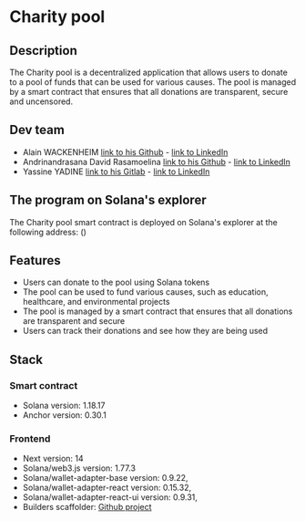 # Charity pool

## Description

The Charity pool is a decentralized application that allows users to donate to a pool of funds that can be used for various causes. The pool is managed by a smart contract that ensures that all donations are transparent, secure and uncensored.

## Dev team

- Alain WACKENHEIM [link to his Github]() - [link to LinkedIn]()
- Andrinandrasana David Rasamoelina [link to his Github]() - [link to LinkedIn]()
- Yassine YADINE [link to his Gitlab](https://gitlab.com/yassine-yadine) - [link to LinkedIn](https://www.linkedin.com/in/yassine-yadine-6b841784/)

## The program on Solana's explorer

The Charity pool smart contract is deployed on Solana's explorer at the following address: ()

## Features

- Users can donate to the pool using Solana tokens
- The pool can be used to fund various causes, such as education, healthcare, and environmental projects
- The pool is managed by a smart contract that ensures that all donations are transparent and secure
- Users can track their donations and see how they are being used   

## Stack

### Smart contract

- Solana version: 1.18.17
- Anchor version: 0.30.1

### Frontend

- Next version: 14
- Solana/web3.js version: 1.77.3
- Solana/wallet-adapter-base version: 0.9.22,
- Solana/wallet-adapter-react version: 0.15.32,
- Solana/wallet-adapter-react-ui version: 0.9.31,
- Builders scaffolder: [Github project]()
